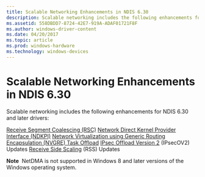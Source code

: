 ```yaml
---
title: Scalable Networking Enhancements in NDIS 6.30
description: Scalable networking includes the following enhancements for NDIS 6.30 and later drivers
ms.assetid: 558DBDD7-8724-42E7-919A-ADAF01721F8F
ms.author: windows-driver-content
ms.date: 04/20/2017
ms.topic: article
ms.prod: windows-hardware
ms.technology: windows-devices
---
```


# Scalable Networking Enhancements in NDIS 6.30


Scalable networking includes the following enhancements for NDIS 6.30 and later drivers:

[Receive Segment Coalescing (RSC)](receive-segment-coalescing--rsc-.md)
[Network Direct Kernel Provider Interface (NDKPI)](network-direct-kernel-programming-interface--ndkpi-.md)
[Network Virtualization using Generic Routing Encapsulation (NVGRE) Task Offload](network-virtualization-using-generic-routing-encapsulation--nvgre--task-offload.md)
[IPsec Offload Version 2](ipsec-offload-version-2.md) (IPsecOV2) Updates
[Receive Side Scaling](ndis-receive-side-scaling2.md) (RSS) Updates

**Note**  NetDMA is not supported in Windows 8 and later versions of the Windows operating system.

 

 

 





